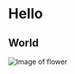 # Hello
## World

![Image of flower](https://on-desktop.com/wps/Nature___Flowers_Flower_saffron_%28crocus%29_in_the_glade_066220_.jpg)
